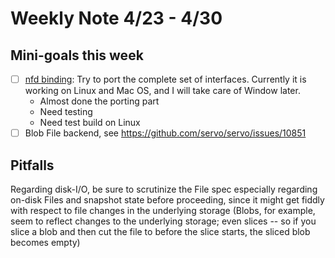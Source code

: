 # Weekly Note 4/23 - 4/30

## Mini-goals this week
- [ ] [nfd binding](https://github.com/izgzhen/nfd): Try to port the complete set of interfaces. Currently it is working on Linux and Mac OS, and I will take care of Window later.
    + Almost done the porting part
    + Need testing
    + Need test build on Linux
- [ ] Blob File backend, see https://github.com/servo/servo/issues/10851

## Pitfalls
Regarding disk-I/O, be sure to scrutinize the File spec especially regarding on-disk Files and snapshot state before proceeding, since it might get fiddly with respect to file changes in the underlying storage (Blobs, for example, seem to reflect changes to the underlying storage; even slices -- so if you slice a blob and then cut the file to before the slice starts, the sliced blob becomes empty)
